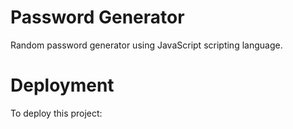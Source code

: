 # Password Generator
Random password generator using JavaScript scripting language.

# Deployment
To deploy this project:
